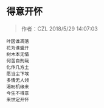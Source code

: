 # `得意开怀`
> 作者：CZL 2018/5/29 14:07:03 

    叶因谁凋落
    花为谁盛开
    树木本无情
    何苦自刑哉
    化作几方土
    愿当尘下埃
    多情无人领
    渴盼机缘来
    今生不得意
    来世定开怀
 
